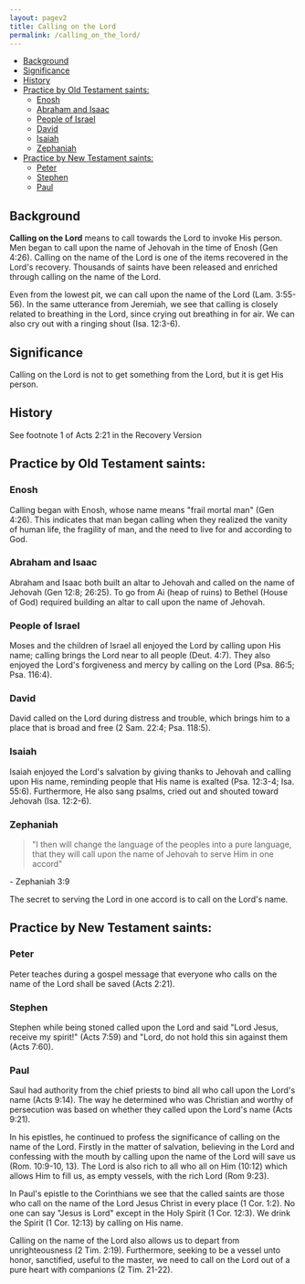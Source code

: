 ```yaml
---
layout: pagev2
title: Calling on the Lord
permalink: /calling_on_the_lord/
---
```

- [Background](#background)
- [Significance](#significance)
- [History](#history)
- [Practice by Old Testament saints:](#practice-by-old-testament-saints)
  - [Enosh](#enosh)
  - [Abraham and Isaac](#abraham-and-isaac)
  - [People of Israel](#people-of-israel)
  - [David](#david)
  - [Isaiah](#isaiah)
  - [Zephaniah](#zephaniah)
- [Practice by New Testament saints:](#practice-by-new-testament-saints)
  - [Peter](#peter)
  - [Stephen](#stephen)
  - [Paul](#paul)

## Background

**Calling on the Lord** means to call towards the Lord to invoke His person. Men began to call upon the name of Jehovah in the time of Enosh (Gen 4:26).  Calling on the name of the Lord is one of the items recovered in the Lord's recovery. Thousands of saints have been released and enriched through calling on the name of the Lord.

Even from the lowest pit, we can call upon the name of the Lord (Lam. 3:55-56). In the same utterance from Jeremiah, we see that calling is closely related to breathing in the Lord, since crying out breathing in for air. We can also cry out with a ringing shout (Isa. 12:3-6). 

## Significance

Calling on the Lord is not to get something from the Lord, but it is get His person.

## History

See footnote 1 of Acts 2:21 in the Recovery Version

## Practice by Old Testament saints:

### Enosh

Calling began with Enosh, whose name means "frail mortal man" (Gen 4:26). This indicates that man began calling when they realized the vanity of human life, the fragility of man, and the need to live for and according to God.

### Abraham and Isaac

Abraham and Isaac both built an altar to Jehovah and called on the name of Jehovah (Gen 12:8; 26:25). To go from Ai (heap of ruins) to Bethel (House of God) required building an altar to call upon the name of Jehovah.

### People of Israel

Moses and the children of Israel all enjoyed the Lord by calling upon His name; calling brings the Lord near to all people (Deut. 4:7). They also enjoyed the Lord's forgiveness and mercy by calling on the Lord (Psa. 86:5; Psa. 116:4).

### David

David called on the Lord during distress and trouble, which brings him to a place that is broad and free (2 Sam. 22:4; Psa. 118:5).

### Isaiah

Isaiah enjoyed the Lord's salvation by giving thanks to Jehovah and calling upon His name, reminding people that His name is exalted (Psa. 12:3-4; Isa. 55:6). Furthermore, He also sang psalms, cried out and shouted toward Jehovah (Isa. 12:2-6).

### Zephaniah

> "I then will change the language of the peoples into a pure language, that they will call upon the name of Jehovah to serve Him in one accord"

\- Zephaniah 3:9

The secret to serving the Lord in one accord is to call on the Lord's name.

## Practice by New Testament saints:

### Peter

Peter teaches during a gospel message that everyone who calls on the name of the Lord shall be saved (Acts 2:21).

### Stephen

Stephen while being stoned called upon the Lord and said "Lord Jesus, receive my spirit!" (Acts 7:59) and "Lord, do not hold this sin against them (Acts 7:60).

### Paul

Saul had authority from the chief priests to bind all who call upon the Lord's name (Acts 9:14). The way he determined who was Christian and worthy of persecution was based on whether they called upon the Lord's name (Acts 9:21).

In his epistles, he continued to profess the significance of calling on the name of the Lord. Firstly in the matter of salvation, believing in the Lord and confessing with the mouth by calling upon the name of the Lord will save us (Rom. 10:9-10, 13). The Lord is also rich to all who all on Him (10:12) which allows Him to fill us, as empty vessels, with the rich Lord (Rom 9:23).

In Paul's epistle to the Corinthians we see that the called saints are those who call on the name of the Lord Jesus Christ in every place (1 Cor. 1:2).
No one can say "Jesus is Lord" except in the Holy Spirit (1 Cor. 12:3). We drink the Spirit (1 Cor. 12:13) by calling on His name. 

Calling on the name of the Lord also allows us to depart from unrighteousness (2 Tim. 2:19). Furthermore, seeking to be a vessel unto honor, sanctified, useful to the master, we need to call on the Lord out of a pure heart with companions (2 Tim. 21-22).

